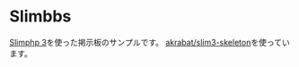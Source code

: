# Slimbbs
[Slimphp 3](https://github.com/slimphp/Slim/)を使った掲示板のサンプルです。
[akrabat/slim3-skeleton](https://github.com/akrabat/slim3-skeleton)を使っています。
